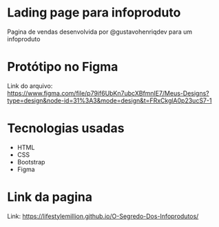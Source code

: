 # Lading page para infoproduto

Pagina de vendas desenvolvida por @gustavohenriqdev para um infoproduto

# Protótipo no Figma

Link do arquivo: https://www.figma.com/file/p79if6UbKn7ubcXBfmnlE7/Meus-Designs?type=design&node-id=31%3A3&mode=design&t=FRxCkglA0p23ucS7-1

# Tecnologias usadas

- HTML
- CSS
- Bootstrap
- Figma

# Link da pagina

Link: https://lifestylemillion.github.io/O-Segredo-Dos-Infoprodutos/
